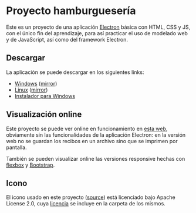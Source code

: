 # Proyecto hamburguesería
Este es un proyecto de una aplicación [Electron](https://electronjs.org/) básica con HTML, CSS y JS, con el único fin del aprendizaje, para así practicar el uso de modelado web y de JavaScript, así como del framework Electron.

## Descargar
La aplicación se puede descargar en los siguientes links:
+ [Windows](https://github.com/TheDavidDelta/hamburgueseria/releases/latest/download/hamburgueseria-windows.zip) ([mirror](http://thedaviddelta.tk/hamburgueseria/descargar/hamburgueseria-windows.zip))
+ [Linux](https://github.com/TheDavidDelta/hamburgueseria/releases/latest/download/hamburgueseria-linux.zip) ([mirror](http://thedaviddelta.tk/hamburgueseria/descargar/hamburgueseria-linux.zip))
+ [Instalador para Windows](https://github.com/TheDavidDelta/hamburgueseria/releases/latest/download/hamburgueseria-installer.exe)

## Visualización online
Este proyecto se puede ver online en funcionamiento en [esta web](http://thedaviddelta.tk/hamburgueseria/), obviamente sin las funcionalidades de la aplicación Electron: en la versión web no se guardan los recibos en un archivo sino que se imprimen por pantalla.

También se pueden visualizar online las versiones responsive hechas con [flexbox](http://thedaviddelta.tk/hamburgueseria/index_flexbox.html) y [Bootstrap](http://thedaviddelta.tk/hamburgueseria/index_bootstrap.html).

## Icono
El icono usado en este proyecto ([source](http://www.iconarchive.com/show/noto-emoji-food-drink-icons-by-google/32382-hamburger-icon.html)) está licenciado bajo Apache License 2.0, cuya [licencia](./iconos/license.txt) se incluye en la carpeta de los mismos.